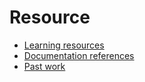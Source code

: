 # Resource

- [Learning resources](learning-resources.md)
- [Documentation references](doc-references.md)
- [Past work](past-work.md)

